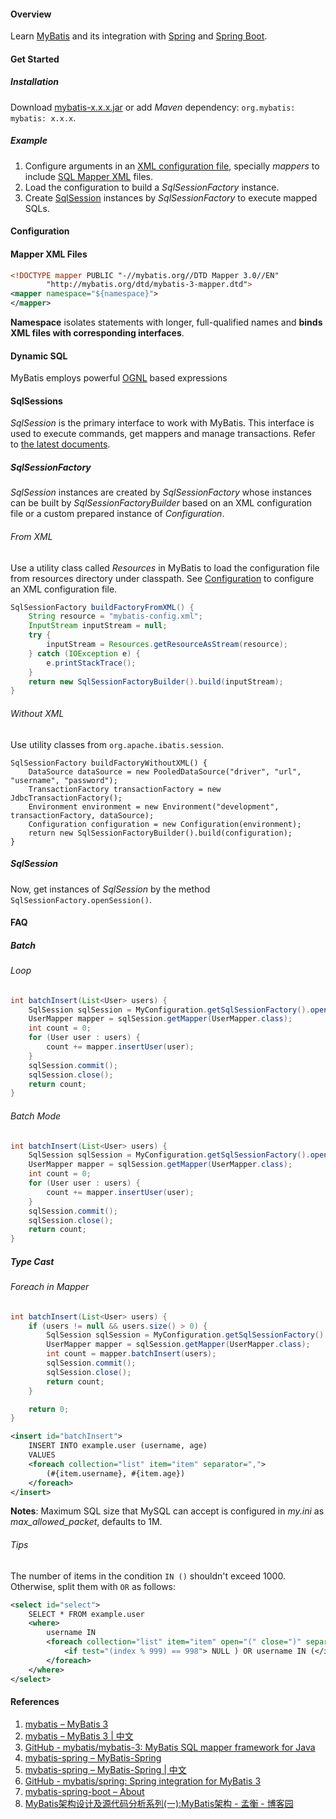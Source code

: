 #### Overview

Learn [MyBatis](https://mybatis.org/mybatis-3/) and its integration with [Spring](../spring/index.md) and [Spring Boot](../spring-boot/index.md).

#### Get Started

##### Installation

Download [mybatis-x.x.x.jar](https://github.com/mybatis/mybatis-3/releases) or add *Maven* dependency: `org.mybatis: mybatis: x.x.x`.

##### Example

1. Configure arguments in an [XML configuration file](#configuration), specially *mappers* to include [SQL Mapper XML](#mapper-xml-files) files.
2. Load the configuration to build a *SqlSessionFactory* instance.
3. Create [SqlSession](#sqlsessions) instances by *SqlSessionFactory* to execute mapped SQLs.

#### Configuration

#### Mapper XML Files

```xml
<!DOCTYPE mapper PUBLIC "-//mybatis.org//DTD Mapper 3.0//EN"
        "http://mybatis.org/dtd/mybatis-3-mapper.dtd">
<mapper namespace="${namespace}">
</mapper>
```

**Namespace** isolates statements with longer, full-qualified names and **binds XML files with corresponding interfaces**.

#### Dynamic SQL

MyBatis employs powerful [OGNL](../ognl.md) based expressions

#### SqlSessions

*SqlSession* is the primary interface to work with MyBatis. This interface is used to execute commands, get mappers and manage transactions. Refer to [the latest documents](https://mybatis.org/mybatis-3/zh/java-api.html#sqlSessions).

##### SqlSessionFactory

*SqlSession* instances are created by *SqlSessionFactory* whose instances can be built by *SqlSessionFactoryBuilder* based on an XML configuration file or a custom prepared instance of *Configuration*.

###### From XML

Use a utility class called *Resources* in MyBatis to load the configuration file from resources directory under classpath. See [Configuration](#configuration) to configure an XML configuration file. 

```java
SqlSessionFactory buildFactoryFromXML() {
    String resource = "mybatis-config.xml";
    InputStream inputStream = null;
    try {
        inputStream = Resources.getResourceAsStream(resource);
    } catch (IOException e) {
        e.printStackTrace();
    }
    return new SqlSessionFactoryBuilder().build(inputStream);
}
```

###### Without XML

Use utility classes from `org.apache.ibatis.session`.

```
SqlSessionFactory buildFactoryWithoutXML() {
    DataSource dataSource = new PooledDataSource("driver", "url", "username", "password");
    TransactionFactory transactionFactory = new JdbcTransactionFactory();
    Environment environment = new Environment("development", transactionFactory, dataSource);
    Configuration configuration = new Configuration(environment);
    return new SqlSessionFactoryBuilder().build(configuration);
}
```

##### SqlSession

Now, get instances of *SqlSession* by the method `SqlSessionFactory.openSession()`.



#### FAQ

##### Batch

###### Loop

```java
int batchInsert(List<User> users) {
    SqlSession sqlSession = MyConfiguration.getSqlSessionFactory().openSession(false);
    UserMapper mapper = sqlSession.getMapper(UserMapper.class);
    int count = 0;
    for (User user : users) {
        count += mapper.insertUser(user);
    }
    sqlSession.commit();
    sqlSession.close();
    return count;
}
```

###### Batch Mode

```java
int batchInsert(List<User> users) {
    SqlSession sqlSession = MyConfiguration.getSqlSessionFactory().openSession(ExecutorType.BATCH, false); // only difference to above way
    UserMapper mapper = sqlSession.getMapper(UserMapper.class);
    int count = 0;
    for (User user : users) {
        count += mapper.insertUser(user);
    }
    sqlSession.commit();
    sqlSession.close();
    return count;
}
```

##### Type Cast



###### Foreach in Mapper

```java
int batchInsert(List<User> users) {
    if (users != null && users.size() > 0) {
        SqlSession sqlSession = MyConfiguration.getSqlSessionFactory().openSession();
        UserMapper mapper = sqlSession.getMapper(UserMapper.class);
        int count = mapper.batchInsert(users);
        sqlSession.commit();
        sqlSession.close();
        return count;
    }

    return 0;
}
```

```xml
<insert id="batchInsert">
    INSERT INTO example.user (username, age)
    VALUES
    <foreach collection="list" item="item" separator=",">
        (#{item.username}, #{item.age})
    </foreach>
</insert>
```

**Notes**: Maximum SQL size that MySQL can accept is configured in *my.ini* as *max_allowed_packet*, defaults to 1M.

###### Tips

The number of items in the condition `IN ()` shouldn't exceed 1000. Otherwise, split them with `OR` as follows:

```xml
<select id="select">
	SELECT * FROM example.user
	<where>
		username IN 
		<foreach collection="list" item="item" open="(" close=")" separator=",">
			<if test="(index % 999) == 998"> NULL ) OR username IN (</if>#{item}
		</foreach>
	</where>
</select>
```




#### References

1. [mybatis – MyBatis 3](https://mybatis.org/mybatis-3/)
2. [mybatis – MyBatis 3 | 中文](https://mybatis.org/mybatis-3/zh/)
3. [GitHub - mybatis/mybatis-3: MyBatis SQL mapper framework for Java](https://github.com/mybatis/mybatis-3)
4. [mybatis-spring – MyBatis-Spring](http://mybatis.org/spring/)
5. [mybatis-spring – MyBatis-Spring | 中文](http://mybatis.org/spring/zh/index.html)
6. [GitHub - mybatis/spring: Spring integration for MyBatis 3](https://github.com/mybatis/spring)
7. [mybatis-spring-boot – About](http://mybatis.org/spring-boot-starter/)
8. [MyBatis架构设计及源代码分析系列(一):MyBatis架构 - 孟衡 - 博客园](https://www.cnblogs.com/mengheng/p/3739610.html)